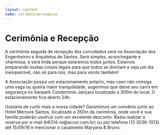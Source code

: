 ```yaml
---
layout: content
name: cerimoniaerecepcao
---
```

# Cerimônia e Recepção

<p class="text-justify">A cerimônia seguida de recepção dos convidados será na Associação dos Engenheiros e Arquitetos de Santos. Será simples, aconchegante e charmosa, e será linda porque estaremos todos juntos. Estamos preparando muitas coisas legais para que todos se divirtam e seja um dia inesquecível, não só para nós, mas para vocês também!</p>

<!-- Map Section -->
<div id="map"></div>

<p></p>
<p class="text-justify">A Associação possui um estacionamento próprio, mas caso não consiga uma vaga ou queira maior tranquilidade, sugerimos que deixe seu carro em segurança no Sanpark Condomínio Jançara localizado a 300m do local. O estacionamento fica aberto 24h.</p>
<p class="text-justify">Gostaria de curtir mais a nossa cidade? Garantimos um convênio junto ao Hotel Mercure Santos, localizado a 350m da cerimônia, onde você e sua família poderão usufruir com um excelente desconto. Basta realizar a reserva por e-mail (h6314-re@accor.com.br) ou por telefone (13 3036-1013) até 15/09/16 e mencionar o casamento Maryana & Bruno.</p>